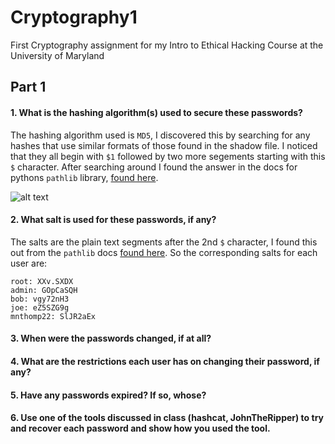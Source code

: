 # Cryptography1
First Cryptography assignment for my Intro to Ethical Hacking Course at the University of Maryland

## Part 1

#### 1. What is the hashing algorithm(s) used to secure these passwords?

The hashing algorithm used is ```MD5```, I discovered this by searching for any hashes that use similar formats of those found in the shadow file. I noticed that they all begin with ```$1``` followed by two more segements starting with this ```$``` character. After searching around I found the answer in the docs for pythons ```pathlib``` library, [found here](http://passlib.readthedocs.io/en/stable/lib/passlib.hash.md5_crypt.html). 

![alt text]()

#### 2. What salt is used for these passwords, if any?

The salts are the plain text segments after the 2nd ```$``` character, I found this out from the ```pathlib``` docs [found here](http://passlib.readthedocs.io/en/stable/lib/passlib.hash.md5_crypt.html). So the corresponding salts for each user are:

```
root: XXv.SXDX
admin: GOpCaSQH
bob: vgy72nH3
joe: eZ5SZG9g
mnthomp22: SlJR2aEx
```


#### 3. When were the passwords changed, if at all?


#### 4. What are the restrictions each user has on changing their password, if any?


#### 5. Have any passwords expired? If so, whose?

#### 6. Use one of the tools discussed in class (hashcat, JohnTheRipper) to try and recover each password and show how you used the tool.
